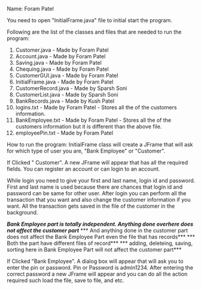Name: Foram Patel

You need to open "InitialFrame.java" file to initial start the program.

Following are the list of the classes and files that are needed to run the program:
1. Customer.java - Made by Foram Patel
2. Account.java - Made by Foram Patel
3. Saving.java - Made by Foram Patel
4. Chequing.java - Made by Foram Patel
5. CustomerGUI.java - Made by Foram Patel
6. InitialFrame.java - Made by Foram Patel
7. CustomerRecord.java - Made by Sparsh Soni
8. CustomerList.java - Made by Sparsh Soni
9. BankRecords.java - Made by Kush Patel
10. logins.txt - Made by Foram Patel - Stores all the of the customers information.
11. BankEmployee.txt - Made by Foram Patel - Stores all the of the customers information but it is different than the above file.
12. employeePin.txt - Made by Foram Patel


How to run the program:
InitialFrame class will create a JFrame that will ask for which type of user you are, "Bank Employee" or "Customer".

If Clicked " Customer". A new JFrame will appear that has all the required fields.
You can register an account or can login to an account.

While login you need to give your first and last name, login id and password. First and last name is used because
there are chances that login id and password can be same for other user.
After login you can perform all the transaction that you want and also change the customer information if you want.
All the transaction gets saved in the file of the customer in the background.

***Bank Employee part is totally independent. Anything done overhere does not affect the customer part***
*** And anything done in the customer part does not affect the Bank Employee Part even the file that has records***
*** Both the part have different files of record***
*** adding, deleteing, saving, sorting here in Bank Employee Part will not affect the customer part***

If Clicked "Bank Employee". A dialog box will appear that will ask you to enter the pin or password.
Pin or Password is admin1234. After entering the correct password a new JFrame will appear and you can do all the
action required such load the file, save to file, and etc.